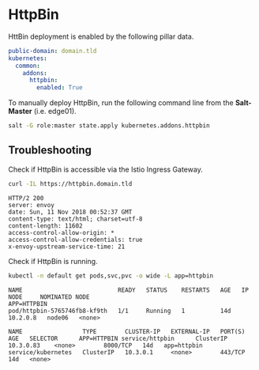 # HttpBin

HttBin deployment is enabled by the following pillar data.

```yaml
public-domain: domain.tld
kubernetes:
  common:
    addons:
      httpbin:
        enabled: True
```

To manually deploy HttpBin, run the following command line from the **Salt-Master** (i.e. edge01).

```bash
salt -G role:master state.apply kubernetes.addons.httpbin
```

## Troubleshooting

Check if HttpBin is accessible via the Istio Ingress Gateway.

```bash
curl -IL https://httpbin.domain.tld
```

```text
HTTP/2 200
server: envoy
date: Sun, 11 Nov 2018 00:52:37 GMT
content-type: text/html; charset=utf-8
content-length: 11602
access-control-allow-origin: *
access-control-allow-credentials: true
x-envoy-upstream-service-time: 21
```

Check if HttpBin is running.

```bash
kubectl -n default get pods,svc,pvc -o wide -L app=httpbin
```

```text
NAME                           READY   STATUS    RESTARTS   AGE   IP         NODE     NOMINATED NODE
APP=HTTPBIN
pod/httpbin-5765746fb8-kf9th   1/1     Running   1          14d   10.2.0.8   node06   <none>

NAME                 TYPE        CLUSTER-IP   EXTERNAL-IP   PORT(S)    AGE   SELECTOR      APP=HTTPBIN service/httpbin      ClusterIP   10.3.0.83    <none>        8000/TCP   14d   app=httpbin
service/kubernetes   ClusterIP   10.3.0.1     <none>        443/TCP    14d   <none>
```